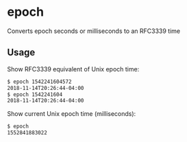 # epoch

Converts epoch seconds or milliseconds to an RFC3339 time

## Usage

Show RFC3339 equivalent of Unix epoch time:

```sh
$ epoch 1542241604572
2018-11-14T20:26:44-04:00
$ epoch 1542241604
2018-11-14T20:26:44-04:00
```

Show current Unix epoch time (milliseconds):

```sh
$ epoch
1552841883022
```

